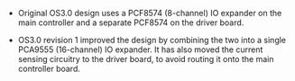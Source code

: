 - Original OS3.0 design uses a PCF8574 (8-channel) IO expander on the main controller and a separate PCF8574 on the driver board.

- OS3.0 revision 1 improved the design by combining the two into a single PCA9555 (16-channel) IO expander. It has also moved the current sensing circuitry to the driver board, to avoid routing it onto the main controller board.
